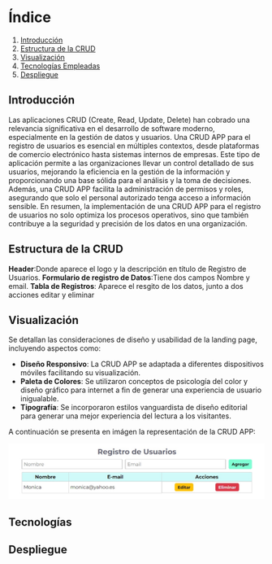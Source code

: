 # Índice

1. [Introducción](#introducción)
2. [Estructura de la CRUD](#estructura-de-la-crud)
3. [Visualización](#visualización)
4. [Tecnologías Empleadas](#tecnologías-empleadas)
5. [Despliegue](#despliegue)

## Introducción
Las aplicaciones CRUD (Create, Read, Update, Delete) han cobrado una relevancia significativa en el desarrollo de software moderno, especialmente en la gestión de datos y usuarios. Una CRUD APP para el registro de usuarios es esencial en múltiples contextos, desde plataformas de comercio electrónico hasta sistemas internos de empresas. Este tipo de aplicación permite a las organizaciones llevar un control detallado de sus usuarios, mejorando la eficiencia en la gestión de la información y proporcionando una base sólida para el análisis y la toma de decisiones. Además, una CRUD APP facilita la administración de permisos y roles, asegurando que solo el personal autorizado tenga acceso a información sensible. En resumen, la implementación de una CRUD APP para el registro de usuarios no solo optimiza los procesos operativos, sino que también contribuye a la seguridad y precisión de los datos en una organización.

## Estructura de la CRUD
**Header**:Donde aparece el logo y la descripción en título de Registro de Usuarios.
**Formulario de registro de Datos**:Tiene dos campos Nombre y email.
**Tabla de Registros**: Aparece el resgito de los datos, junto a dos acciones editar y eliminar

## Visualización
Se detallan las consideraciones de diseño y usabilidad de la landing page, incluyendo aspectos como:
- **Diseño Responsivo**: La CRUD APP se adaptada a diferentes dispositivos móviles facilitando su visualización.
- **Paleta de Colores**: Se utilizaron conceptos de psicología del color y diseño gráfico para internet a fin de generar una experiencia de usuario inigualable.
- **Tipografía**: Se incorporaron estilos vanguardista de diseño editorial para generar una mejor experiencia del lectura a los visitantes.

A continuación se presenta en imágen la representación de la CRUD APP:

![](https://github.com/monicarias/CRUD-APP/blob/main/img1.jpg?raw=true)

## Tecnologías 
<!-- Aquí puedes enumerar y describir las tecnologías utilizadas en tu proyecto -->

## Despliegue
<!-- Aquí puedes añadir instrucciones sobre cómo desplegar tu aplicación -->

